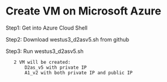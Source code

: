 # Create VM on Microsoft Azure

Step1: Get into Azure Cloud Shell

Step2: Download westus3_d2asv5.sh from github

Step3: Run westus3_d2asv5.sh

       2 VM will be created:
           D2as_v5 with private IP
           A1_v2 with both private IP and public IP
